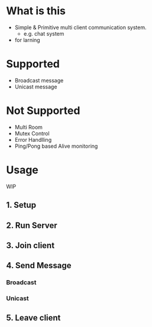 # What is this
- Simple & Primitive multi client communication system.
   - e.g. chat system
- for larning   

# Supported
- Broadcast message
- Unicast message

# Not Supported
- Multi Room
- Mutex Control
- Error Handlling
- Ping/Pong based Alive monitoring 

# Usage
WIP 

## 1. Setup

## 2. Run Server

## 3. Join client

## 4. Send Message

### Broadcast

### Unicast

## 5. Leave client

